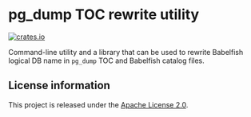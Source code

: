 pg_dump TOC rewrite utility
===========================

[![crates.io](https://img.shields.io/crates/v/pgdump_toc_rewrite.svg)](https://crates.io/crates/pgdump_toc_rewrite)

Command-line utility and a library that can be used to rewrite Babelfish logical DB name in `pg_dump` TOC and Babelfish catalog files.

License information
-------------------

This project is released under the [Apache License 2.0](http://www.apache.org/licenses/LICENSE-2.0).